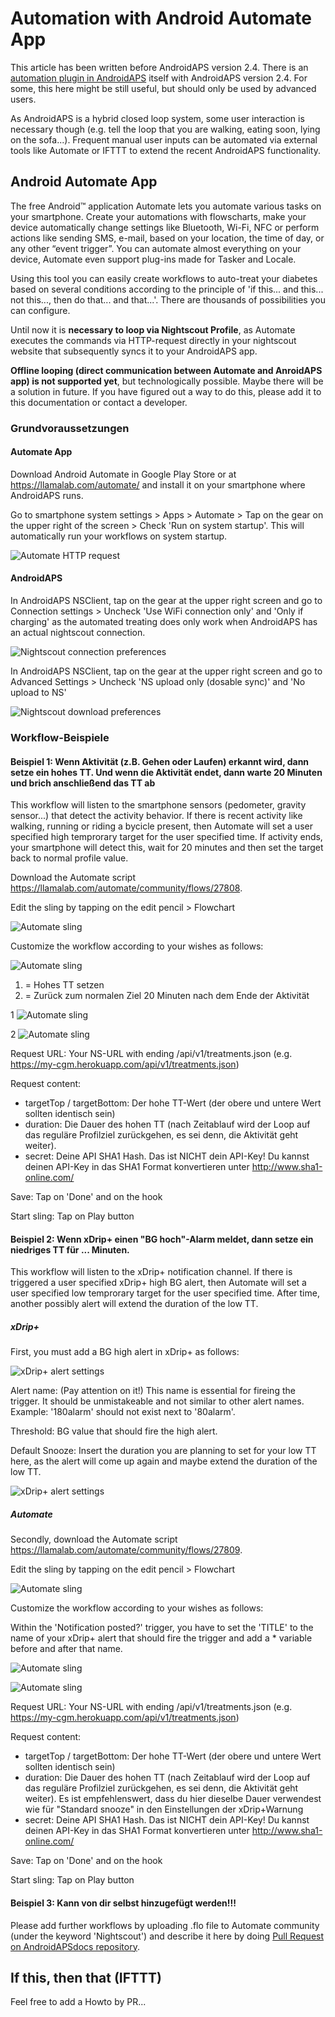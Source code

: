 # Automation with Android Automate App

This article has been written before AndroidAPS version 2.4. There is an [automation plugin in AndroidAPS](./Automation.html) itself with AndroidAPS version 2.4. For some, this here might be still useful, but should only be used by advanced users.

As AndroidAPS is a hybrid closed loop system, some user interaction is necessary though (e.g. tell the loop that you are walking, eating soon, lying on the sofa...). Frequent manual user inputs can be automated via external tools like Automate or IFTTT to extend the recent AndroidAPS functionality.

## Android Automate App

The free Android™ application Automate lets you automate various tasks on your smartphone. Create your automations with flowscharts, make your device automatically change settings like Bluetooth, Wi-Fi, NFC or perform actions like sending SMS, e-mail, based on your location, the time of day, or any other “event trigger”. You can automate almost everything on your device, Automate even support plug-ins made for Tasker and Locale.

Using this tool you can easily create workflows to auto-treat your diabetes based on several conditions according to the principle of 'if this... and this... not this..., then do that... and that...'. There are thousands of possibilities you can configure.

Until now it is **necessary to loop via Nightscout Profile**, as Automate executes the commands via HTTP-request directly in your nightscout website that subsequently syncs it to your AndroidAPS app.

**Offline looping (direct communication between Automate and AnroidAPS app) is not supported yet**, but technologically possible. Maybe there will be a solution in future. If you have figured out a way to do this, please add it to this documentation or contact a developer.

### Grundvoraussetzungen

#### Automate App

Download Android Automate in Google Play Store or at <https://llamalab.com/automate/> and install it on your smartphone where AndroidAPS runs.

Go to smartphone system settings > Apps > Automate > Tap on the gear on the upper right of the screen > Check 'Run on system startup'. This will automatically run your workflows on system startup.

![Automate HTTP request](../images/automate-app2.png)

#### AndroidAPS

In AndroidAPS NSClient, tap on the gear at the upper right screen and go to Connection settings > Uncheck 'Use WiFi connection only' and 'Only if charging' as the automated treating does only work when AndroidAPS has an actual nightscout connection.

![Nightscout connection preferences](../images/automate-aaps1.jpg)

In AndroidAPS NSClient, tap on the gear at the upper right screen and go to Advanced Settings > Uncheck 'NS upload only (dosable sync)' and 'No upload to NS'

![Nightscout download preferences](../images/automate-aaps2.jpg)

### Workflow-Beispiele

#### Beispiel 1: Wenn Aktivität (z.B. Gehen oder Laufen) erkannt wird, dann setze ein hohes TT. Und wenn die Aktivität endet, dann warte 20 Minuten und brich anschließend das TT ab

This workflow will listen to the smartphone sensors (pedometer, gravity sensor...) that detect the activity behavior. If there is recent activity like walking, running or riding a bycicle present, then Automate will set a user specified high temprorary target for the user specified time. If activity ends, your smartphone will detect this, wait for 20 minutes and then set the target back to normal profile value.

Download the Automate script <https://llamalab.com/automate/community/flows/27808>.

Edit the sling by tapping on the edit pencil > Flowchart

![Automate sling](../images/automate-app3.png)

Customize the workflow according to your wishes as follows:

![Automate sling](../images/automate-app6.png)

1. = Hohes TT setzen
2. = Zurück zum normalen Ziel 20 Minuten nach dem Ende der Aktivität

1 ![Automate sling](../images/automate-app1.png)

2 ![Automate sling](../images/automate-app5.png)

Request URL: Your NS-URL with ending /api/v1/treatments.json (e.g. https://my-cgm.herokuapp.com/api/v1/treatments.json)

Request content:

* targetTop / targetBottom: Der hohe TT-Wert (der obere und untere Wert sollten identisch sein)
* duration: Die Dauer des hohen TT (nach Zeitablauf wird der Loop auf das reguläre Profilziel zurückgehen, es sei denn, die Aktivität geht weiter). 
* secret: Deine API SHA1 Hash. Das ist NICHT dein API-Key! Du kannst deinen API-Key in das SHA1 Format konvertieren unter <http://www.sha1-online.com/>

Save: Tap on 'Done' and on the hook

Start sling: Tap on Play button

#### Beispiel 2: Wenn xDrip+ einen "BG hoch"-Alarm meldet, dann setze ein niedriges TT für ... Minuten.

This workflow will listen to the xDrip+ notification channel. If there is triggered a user specified xDrip+ high BG alert, then Automate will set a user specified low temprorary target for the user specified time. After time, another possibly alert will extend the duration of the low TT.

##### xDrip+

First, you must add a BG high alert in xDrip+ as follows:

![xDrip+ alert settings](../images/automate-xdrip1.png)

Alert name: (Pay attention on it!) This name is essential for fireing the trigger. It should be unmistakeable and not similar to other alert names. Example: '180alarm' should not exist next to '80alarm'.

Threshold: BG value that should fire the high alert.

Default Snooze: Insert the duration you are planning to set for your low TT here, as the alert will come up again and maybe extend the duration of the low TT.

![xDrip+ alert settings](../images/automate-xdrip2.png)

##### Automate

Secondly, download the Automate script <https://llamalab.com/automate/community/flows/27809>.

Edit the sling by tapping on the edit pencil > Flowchart

![Automate sling](../images/automate-app3.png)

Customize the workflow according to your wishes as follows:

Within the 'Notification posted?' trigger, you have to set the 'TITLE' to the name of your xDrip+ alert that should fire the trigger and add a * variable before and after that name.

![Automate sling](../images/automate-app7.png)

![Automate sling](../images/automate-app4.png)

Request URL: Your NS-URL with ending /api/v1/treatments.json (e.g. https://my-cgm.herokuapp.com/api/v1/treatments.json)

Request content:

* targetTop / targetBottom: Der hohe TT-Wert (der obere und untere Wert sollten identisch sein)
* duration: Die Dauer des hohen TT (nach Zeitablauf wird der Loop auf das reguläre Profilziel zurückgehen, es sei denn, die Aktivität geht weiter). Es ist empfehlenswert, dass du hier dieselbe Dauer verwendest wie für "Standard snooze" in den Einstellungen der xDrip+Warnung
* secret: Deine API SHA1 Hash. Das ist NICHT dein API-Key! Du kannst deinen API-Key in das SHA1 Format konvertieren unter <http://www.sha1-online.com/>

Save: Tap on 'Done' and on the hook

Start sling: Tap on Play button

#### Beispiel 3: Kann von dir selbst hinzugefügt werden!!!

Please add further workflows by uploading .flo file to Automate community (under the keyword 'Nightscout') and describe it here by doing [Pull Request on AndroidAPSdocs repository](../make-a-PR.md).

## If this, then that (IFTTT)

Feel free to add a Howto by PR...